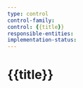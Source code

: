 ```yaml
---
type: control
control-family:
control: {{title}}
responsible-entities:
implementation-status:
---
```


# {{title}}
